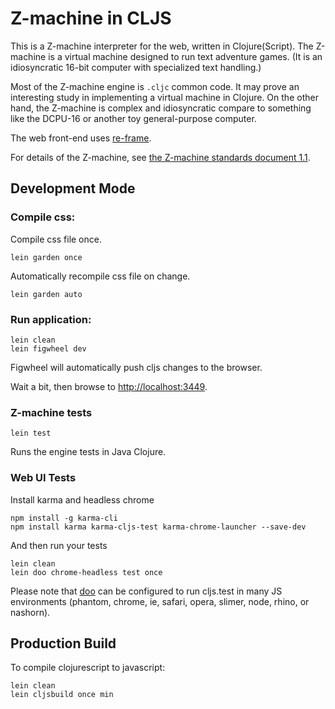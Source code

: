 # Z-machine in CLJS

This is a Z-machine interpreter for the web, written in Clojure(Script). The
Z-machine is a virtual machine designed to run text adventure games. (It is an
idiosyncratic 16-bit computer with specialized text handling.)

Most of the Z-machine engine is `.cljc` common code. It may prove an interesting
study in implementing a virtual machine in Clojure. On the other hand, the
Z-machine is complex and idiosyncratic compare to something like the DCPU-16 or
another toy general-purpose computer.

The web front-end uses [re-frame](https://github.com/Day8/re-frame).

For details of the Z-machine, see [the Z-machine standards document 1.1](https://inform-fiction.org/zmachine/standards/z1point1/index.html).

## Development Mode

### Compile css:

Compile css file once.

```
lein garden once
```

Automatically recompile css file on change.

```
lein garden auto
```

### Run application:

```
lein clean
lein figwheel dev
```

Figwheel will automatically push cljs changes to the browser.

Wait a bit, then browse to [http://localhost:3449](http://localhost:3449).

### Z-machine tests

```
lein test
```

Runs the engine tests in Java Clojure.


### Web UI Tests

Install karma and headless chrome

```
npm install -g karma-cli
npm install karma karma-cljs-test karma-chrome-launcher --save-dev
```

And then run your tests

```
lein clean
lein doo chrome-headless test once
```

Please note that [doo](https://github.com/bensu/doo) can be configured to run cljs.test in many JS environments (phantom, chrome, ie, safari, opera, slimer, node, rhino, or nashorn).

## Production Build


To compile clojurescript to javascript:

```
lein clean
lein cljsbuild once min
```
